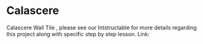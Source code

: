 # Calascere
Calascere Wall Tile
, please see our Intstructable for more details regarding this project along with specific step by step lesson. Link:
